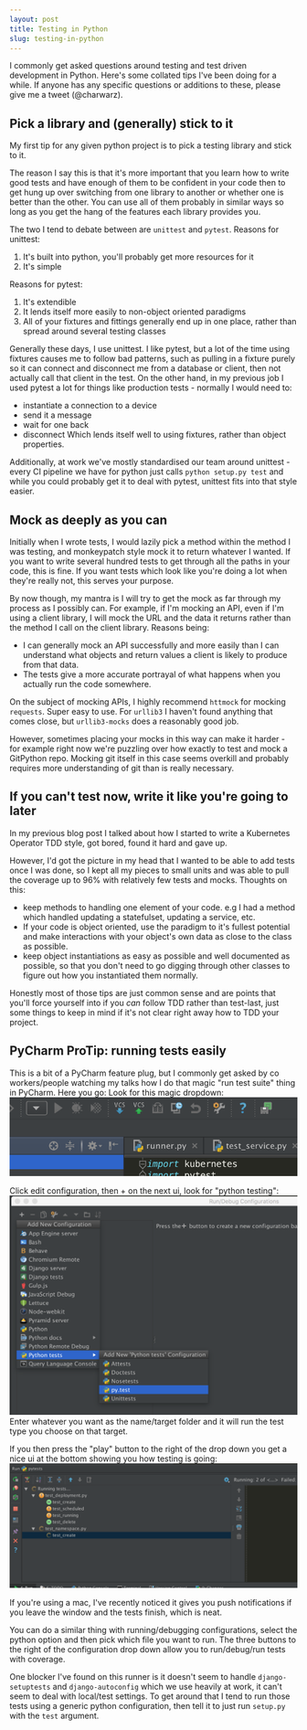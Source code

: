 ```yaml
---
layout: post
title: Testing in Python
slug: testing-in-python
---
```

I commonly get asked questions around testing and test driven development in Python. Here's some collated tips I've been doing for a while. If anyone has any specific questions or additions to these, please give me a tweet (@charwarz).

## Pick a library and (generally) stick to it
My first tip for any given python project is to pick a testing library and stick to it.

The reason I say this is that it's more important that you learn how to write good tests and have enough of them to be confident in your code then to get hung up over switching from one library to another or whether one is better than the other. You can use all of them probably in similar ways so long as you get the hang of the features each library provides you.

The two I tend to debate between are `unittest` and `pytest`. Reasons for unittest:
1. It's built into python, you'll probably get more resources for it
1. It's simple

Reasons for pytest:
1. It's extendible
1. It lends itself more easily to non-object oriented paradigms
1. All of your fixtures and fittings generally end up in one place, rather than spread around several testing classes

Generally these days, I use unittest. I like pytest, but a lot of the time using fixtures causes me to follow bad patterns, such as pulling in a fixture purely so it can connect and disconnect me from a database or client, then not actually call that client in the test.
On the other hand, in my previous job I used pytest a lot for things like production tests - normally I would need to:
- instantiate a connection to a device
- send it a message
- wait for one back
- disconnect
Which lends itself well to using fixtures, rather than object properties.

Additionally, at work we've mostly standardised our team around unittest - every CI pipeline we have for python just calls `python setup.py test` and while you could probably get it to deal with pytest, unittest fits into that style easier.

## Mock as deeply as you can
Initially when I wrote tests, I would lazily pick a method within the method I was testing, and monkeypatch style mock it to return whatever I wanted.
If you want to write several hundred tests to get through all the paths in your code, this is fine.
If you want tests which look like you're doing a lot when they're really not, this serves your purpose.

By now though, my mantra is I will try to get the mock as far through my process as I possibly can. For example, if I'm mocking an API, even if I'm using a client library, I will mock the URL and the data it returns rather than the method I call on the client library. Reasons being:
- I can generally mock an API successfully and more easily than I can understand what objects and return values a client is likely to produce from that data.
- The tests give a more accurate portrayal of what happens when you actually run the code somewhere.

On the subject of mocking APIs, I highly recommend `httmock` for mocking `requests`. Super easy to use. For `urllib3` I haven't found anything that comes close, but `urllib3-mocks` does a reasonably good job.

However, sometimes placing your mocks in this way can make it harder - for example right now we're puzzling over how exactly to test and mock a GitPython repo. Mocking git itself in this case seems overkill and probably requires more understanding of git than is really necessary.

## If you can't test now, write it like you're going to later
In my previous blog post I talked about how I started to write a Kubernetes Operator TDD style, got bored, found it hard and gave up.

However, I'd got the picture in my head that I wanted to be able to add tests once I was done, so I kept all my pieces to small units and was able to pull the coverage up to 96% with relatively few tests and mocks.
Thoughts on this:
- keep methods to handling one element of your code. e.g I had a method which handled updating a statefulset, updating a service, etc.
- If your code is object oriented, use the paradigm to it's fullest potential and make interactions with your object's own data as close to the class as possible. 
- keep object instantiations as easy as possible and well documented as possible, so that you don't need to go digging through other classes to figure out how you instantiated them normally.

Honestly most of those tips are just common sense and are points that you'll force yourself into if you *can* follow TDD rather than test-last, just some things to keep in mind if it's not clear right away how to TDD your project.

## PyCharm ProTip: running tests easily
This is a bit of a PyCharm feature plug, but I commonly get asked by co workers/people watching my talks how I do that magic "run test suite" thing in PyCharm. Here you go:
Look for this magic dropdown:
![](images/2017/09/pycharm-toolbar.png)

Click edit configuration, then + on the next ui, look for "python testing":
![](images/2017/09/pycharm-edit.png)
Enter whatever you want as the name/target folder and it will run the test type you choose on that target.

If you then press the "play" button to the right of the drop down you get a nice ui at the bottom showing you how testing is going:
![](images/2017/09/pycharm-testrunner.png)

If you're using a mac, I've recently noticed it gives you push notifications if you leave the window and the tests finish, which is neat.

You can do a similar thing with running/debugging configurations, select the python option and then pick which file you want to run. The three buttons to the right of the configuration drop down allow you to run/debug/run tests with coverage.

One blocker I've found on this runner is it doesn't seem to handle `django-setuptests` and `django-autoconfig` which we use heavily at work, it can't seem to deal with local/test settings. To get around that I tend to run those tests using a generic python configuration, then tell it to just run `setup.py` with the `test` argument.
